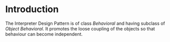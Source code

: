 # Introduction
The Interpreter Design Pattern is of class _Behavioral_ and having subclass of _Object Behavioral_. It promotes the loose coupling of the objects so that behaviour can become independent.